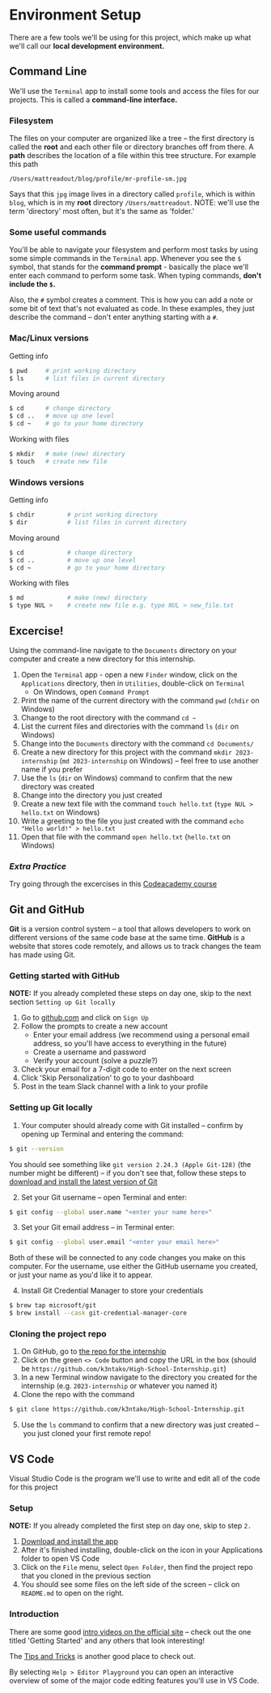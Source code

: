 # Environment Setup
There are a few tools we'll be using for this project, which make up what we'll call our **local development environment.**

## Command Line
We'll use the `Terminal` app to install some tools and access the files for our projects. This is called a **command-line interface.**

### Filesystem
The files on your computer are organized like a tree – the first directory is called the **root** and each other file or directory branches off from there. A **path** describes the location of a file within this tree structure. For example this path
```
/Users/mattreadout/blog/profile/mr-profile-sm.jpg
```
Says that this `jpg` image lives in a directory called `profile`, which is within `blog`, which is in my **root** directory `/Users/mattreadout`. NOTE: we'll use the term 'directory' most often, but it's the same as 'folder.'

### Some useful commands
You'll be able to navigate your filesystem and perform most tasks by using some simple commands in the `Terminal` app. Whenever you see the `$` symbol, that stands for the **command prompt** - basically the place we'll enter each command to perform some task. When typing commands, **don't include the `$`.**

Also, the `#` symbol creates a comment. This is how you can add a note or some bit of text that's not evaluated as code. In these examples, they just describe the command – don't enter anything starting with a `#`.

### Mac/Linux versions
Getting info
```bash
$ pwd     # print working directory
$ ls      # list files in current directory
```
Moving around
```bash
$ cd      # change directory
$ cd ..   # move up one level
$ cd ~    # go to your home directory
```
Working with files
```bash
$ mkdir   # make (new) directory
$ touch   # create new file
```

### Windows versions
Getting info
```bash
$ chdir         # print working directory
$ dir           # list files in current directory
```
Moving around
```bash
$ cd            # change directory
$ cd ..         # move up one level
$ cd ~          # go to your home directory
```
Working with files
```bash
$ md            # make (new) directory
$ type NUL >    # create new file e.g. type NUL > new_file.txt
```
## Excercise!
Using the command-line navigate to the `Documents` directory on your computer and create a new directory for this internship.
1. Open the `Terminal` app - open a new `Finder` window, click on the `Applications` directory, then in `Utilities`, double-click on `Terminal`
    - On Windows, open `Command Prompt`
2. Print the name of the current directory with the command `pwd` (`chdir` on Windows)
3. Change to the root directory with the command `cd ~`
4. List the current files and directories with the command `ls` (`dir` on Windows)
5. Change into the `Documents` directory with the command `cd Documents/`
6. Create a new directory for this project with the command `mkdir 2023-internship` (`md 2023-internship` on Windows) – feel free to use another name if you prefer
7. Use the `ls` (`dir` on Windows) command to confirm that the new directory was created
8. Change into the directory you just created
9. Create a new text file with the command `touch hello.txt` (`type NUL > hello.txt` on Windows)
10. Write a greeting to the file you just created with the command `echo "Hello world!" > hello.txt`
11. Open that file with the command `open hello.txt` (`hello.txt` on Windows)

### _Extra Practice_
Try going through the excercises in this [Codeacademy course](https://www.codecademy.com/paths/learn-how-to-build-websites/tracks/build-websites-on-your-own-computer/modules/command-line-for-building-websites/lessons/navigation/exercises/introduction)

## Git and GitHub
**Git** is a version control system – a tool that allows developers to work on different versions of the same code base at the same time. **GitHub** is a website that stores code remotely, and allows us to track changes the team has made using Git.

### Getting started with GitHub
**NOTE:** If you already completed these steps on day one, skip to the next section `Setting up Git locally`
1. Go to [github.com](https://github.com/) and click on `Sign Up`
2. Follow the prompts to create a new account
    - Enter your email address (we recommend using a personal email address, so you'll have access to everything in the future)
    - Create a username and password
    - Verify your account (solve a puzzle?)
3. Check your email for a 7-digit code to enter on the next screen
4. Click 'Skip Personalization' to go to your dashboard
5. Post in the team Slack channel with a link to your profile

### Setting up Git locally
1. Your computer should already come with Git installed – confirm by opening up Terminal and entering the command:
```bash
$ git --version
```
You should see something like `git version 2.24.3 (Apple Git-128)` (the number might be different) – if you don't see that, follow these steps to [download and install the latest version of Git](https://git-scm.com/downloads)

2. Set your Git username – open Terminal and enter:
```bash
$ git config --global user.name "<enter your name here>"
```
3. Set your Git email address – in Terminal enter:
```bash
$ git config --global user.email "<enter your email here>"
```
Both of these will be connected to any code changes you make on this computer. For the username, use either the GitHub username you created, or just your name as you'd like it to appear.

4. Install Git Credential Manager to store your credentials
```bash
$ brew tap microsoft/git
$ brew install --cask git-credential-manager-core
```

### Cloning the project repo
1. On GitHub, go to [the repo for the internship](https://github.com/k3ntako/High-School-Internship)
2. Click on the green `<> Code` button and copy the URL in the box (should be `https://github.com/k3ntako/High-School-Internship.git`)
3. In a new Terminal window navigate to the directory you created for the internship (e.g. `2023-internship` or whatever you named it)
4. Clone the repo with the command
```bash
$ git clone https://github.com/k3ntako/High-School-Internship.git
```
5. Use the `ls` command to confirm that a new directory was just created – you just cloned your first remote repo!

## VS Code
Visual Studio Code is the program we'll use to write and edit all of the code for this project

### Setup
**NOTE:** If you already completed the first step on day one, skip to step `2.`
1. [Download and install the app](https://code.visualstudio.com/sha/download?build=stable&os=darwin-universal)
2. After it's finished installing, double-click on the icon in your Applications folder to open VS Code
3. Click on the `File` menu, select `Open Folder`, then find the project repo that you cloned in the previous section
4. You should see some files on the left side of the screen – click on `README.md` to open on the right.

### Introduction
There are some good [intro videos on the official site](https://code.visualstudio.com/docs/getstarted/introvideos) – check out the one titled 'Getting Started' and any others that look interesting!

The [Tips and Tricks](https://code.visualstudio.com/docs/getstarted/tips-and-tricks) is another good place to check out.

By selecting `Help > Editor Playground` you can open an interactive overview of some of the major code editing features you'll use in VS Code.